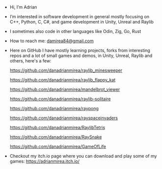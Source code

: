 - Hi, I’m Adrian
- I’m interested in software development in general mostly focusing on C++, Python, C, C#, and game development in Unity, Unreal and Raylib
- I sometimes also code in other languages like Odin, Zig, Go, Rust
- How to reach me: damirea84@gmail.com
- Here on GitHub I have mostly learning projects, forks from interesting repos and a lot of small games and demos, in Unity, Unreal, Raylib and others, here's a few:
  
  https://github.com/danadrianmirea/raylib_minesweeper

  https://github.com/danadrianmirea/raylib_flappy_kat

  https://github.com/danadrianmirea/mandelbrot_viewer
  
  https://github.com/danadrianmirea/raylib-solitaire
  
  https://github.com/danadrianmirea/raypong
  
  https://github.com/danadrianmirea/rayspaceinvaders
  
  https://github.com/danadrianmirea/RaylibTetris
  
  https://github.com/danadrianmirea/RaySnake

  https://github.com/danadrianmirea/GameOfLife

- Checkout my itch.io page where you can download and play some of my games: https://adrianmirea.itch.io/

  

